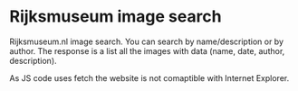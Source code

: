 # Rijksmuseum image search
Rijksmuseum.nl image search.
You can search by name/description or by author. 
The response is a list all the images with data (name, date, author, description).

As JS code uses fetch the website is not comaptible with Internet Explorer.
